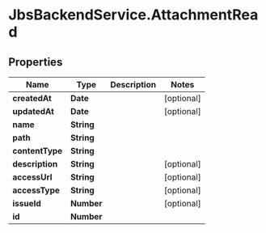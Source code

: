 # JbsBackendService.AttachmentRead

## Properties
Name | Type | Description | Notes
------------ | ------------- | ------------- | -------------
**createdAt** | **Date** |  | [optional] 
**updatedAt** | **Date** |  | [optional] 
**name** | **String** |  | 
**path** | **String** |  | 
**contentType** | **String** |  | 
**description** | **String** |  | [optional] 
**accessUrl** | **String** |  | [optional] 
**accessType** | **String** |  | [optional] 
**issueId** | **Number** |  | [optional] 
**id** | **Number** |  | 
